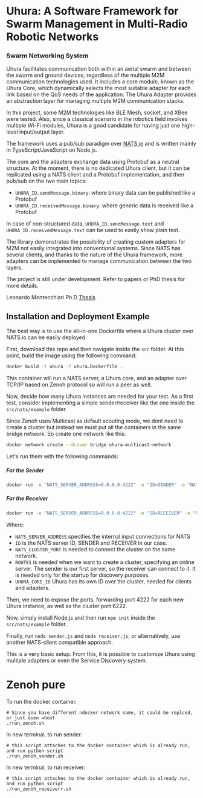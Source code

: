 
# Uhura: A Software Framework for Swarm Management in Multi-Radio Robotic Networks

### Swarm Networking System

Uhura facilitates communication both within an aerial swarm and between the swarm and ground devices, regardless of the multiple M2M communication technologies used. It includes a core module, known as the Uhura Core, which dynamically selects the most suitable adapter for each link based on the QoS needs of the application. The Uhura Adapter provides an abstraction layer for managing multiple M2M communication stacks.

In this project, some M2M technologies like BLE Mesh, socket, and XBee were tested. Also, since a classical scenario in the robotics field involves multiple Wi-Fi modules, Uhura is a good candidate for having just one high-level input/output layer.

The framework uses a pub/sub paradigm over [NATS.io](https://nats.io/) and is written mainly in TypeScript/JavaScript on Node.js.

The core and the adapters exchange data using Protobuf as a neutral structure. At the moment, there is no dedicated Uhura client, but it can be replicated using a NATS client and a Protobuf implementation, and then pub/sub on the two main topics:

- `UHURA_ID.sendMessage.binary`: where binary data can be published like a Protobuf
- `UHURA_ID.receivedMessage.binary`: where generic data is received like a Protobuf

In case of non-structured data, `UHURA_ID.sendMessage.text` and `UHURA_ID.receivedMessage.text` can be used to easily show plain text.

The library demonstrates the possibility of creating custom adapters for M2M not easily integrated into conventional systems. Since NATS has several clients, and thanks to the nature of the Uhura framework, more adapters can be implemented to manage communication between the two layers.

The project is still under development. Refer to papers or PhD thesis for more details.

Leonardo Montecchiari Ph.D
[Thesis](https://scholar.google.com/citations?view_op=view_citation&hl=it&user=C477N88AAAAJ&citation_for_view=C477N88AAAAJ:UeHWp8X0CEIC)

## Installation and Deployment Example

The best way is to use the all-in-one Dockerfile where a Uhura cluster over NATS.io can be easily deployed.

First, download this repo and then navigate inside the `src` folder. At this point, build the image using the following command:

```sh
docker build -t uhura -f uhura.Dockerfile .
```

This container will run a NATS server, a Uhura core, and an adapter over TCP/IP based on Zenoh protocol so will run a peer as well.

Now, decide how many Uhura instances are needed for your test. As a first test, consider implementing a simple sender/receiver like the one inside the `src/nats/example` folder.

Since Zenoh uses Multicast as default scouting mode, we dont need to create a cluster but instead we must put all the containers in the same bridge network.
So create one network like this:
```sh
docker network create --driver bridge uhura-multicast-network 
```


Let's run them with the following commands:

##### For the Sender

```sh
docker run -e "NATS_SERVER_ADDRESS=0.0.0.0:4222" -e "ID=SENDER" -e "NATS_CLUSTER_PORT=6222" -e "ROUTES=" -e "UHURA_CORE_ID=SENDER" -p 4222:4222 --network uhura-multicast-network --name sender_nats --rm uhura
```

##### For the Receiver

```sh
docker run -e "NATS_SERVER_ADDRESS=0.0.0.0:4222" -e "ID=RECEIVER" -e "NATS_CLUSTER_PORT=6222" -e "ROUTES=" -e "UHURA_CORE_ID=RECEIVER" -p 4222:4222 --network uhura-multicast-network --name receiver_nats --rm uhura

```

Where:
- `NATS_SERVER_ADDRESS` specifies the internal input connections for NATS
- `ID` is the NATS server ID, SENDER and RECEIVER in our case.
- `NATS_CLUSTER_PORT` is needed to connect the cluster on the same network.
- `ROUTES` is needed when we want to create a cluster, specifying an online server. The sender is our first server, so the receiver can connect to it. It is needed only for the startup for discovery purposes.
- `UHURA_CORE_ID` Uhura has its own ID over the cluster, needed for clients and adapters.

Then, we need to expose the ports, forwarding port 4222 for each new Uhura instance, as well as the cluster port 6222.

Now, simply install Node.js and then run `npm init` inside the `src/nats/example` folder.

Finally, run `node sender.js` and `node receiver.js`, or alternatively, use another NATS-client compatible approach.

This is a very basic setup. From this, it is possible to customize Uhura using multiple adapters or even the Service Discovery system.

# Zenoh pure


To run the docker container.
```
# Since you have different ndocker network name, it could be replced, or just even =host
./run_zenoh.sh
```

In new terminal, to run sender:
```
# this script attaches to the docker container which is already run, and run python script
./run_zenoh_sender.sh
```

In new terminal, to run receiver:
```
# this script attaches to the docker container which is already run, and run python script
./run_zenoh_receiverr.sh
```